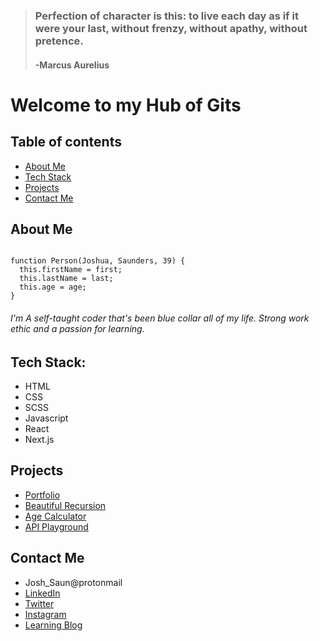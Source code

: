 
> ### Perfection of character is this: to live each day as if it were your last, without frenzy, without apathy, without pretence.
>
> #### -Marcus Aurelius 

# Welcome to my Hub of Gits

## Table of contents
* [About Me](#about-me)
* [Tech Stack](#tech-stack)
* [Projects](#projects)
* [Contact Me](#contact-me)

## About Me

```

function Person(Joshua, Saunders, 39) {
  this.firstName = first;
  this.lastName = last;
  this.age = age;
}

```

###### I'm A self-taught coder that's been blue collar all of my life. Strong work ethic and a passion for learning.

## Tech Stack:
* HTML
* CSS
* SCSS
* Javascript
* React
* Next.js

## Projects
* [Portfolio](https://www.google.com)
* [Beautiful Recursion](https://www.google.com)
* [Age Calculator](https://github.com/J-Saun/age_calculator/edit/master/README.md)
* [API Playground](https://www.google.com)


## Contact Me
* Josh_Saun@protonmail
* [LinkedIn](https://www.linkedin.com/in/joshua-saunders-814699223?lipi=urn%3Ali%3Apage%3Ad_flagship3_profile_view_base_contact_details%3BG611BtSdTESPPPMmbf5yLA%3D%3D)
* [Twitter](https://www.google.com)
* [Instagram](https://www.google.com)
* [Learning Blog](https://www.google.com)
